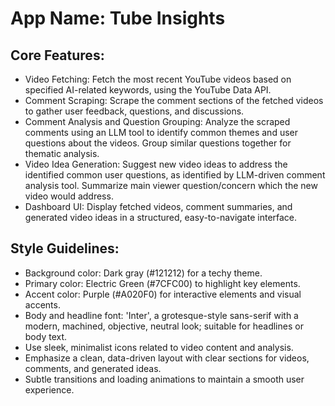 # **App Name**: Tube Insights

## Core Features:

- Video Fetching: Fetch the most recent YouTube videos based on specified AI-related keywords, using the YouTube Data API.
- Comment Scraping: Scrape the comment sections of the fetched videos to gather user feedback, questions, and discussions.
- Comment Analysis and Question Grouping: Analyze the scraped comments using an LLM tool to identify common themes and user questions about the videos. Group similar questions together for thematic analysis.
- Video Idea Generation: Suggest new video ideas to address the identified common user questions, as identified by LLM-driven comment analysis tool. Summarize main viewer question/concern which the new video would address.
- Dashboard UI: Display fetched videos, comment summaries, and generated video ideas in a structured, easy-to-navigate interface.

## Style Guidelines:

- Background color: Dark gray (#121212) for a techy theme.
- Primary color: Electric Green (#7CFC00) to highlight key elements.
- Accent color: Purple (#A020F0) for interactive elements and visual accents.
- Body and headline font: 'Inter', a grotesque-style sans-serif with a modern, machined, objective, neutral look; suitable for headlines or body text.
- Use sleek, minimalist icons related to video content and analysis.
- Emphasize a clean, data-driven layout with clear sections for videos, comments, and generated ideas.
- Subtle transitions and loading animations to maintain a smooth user experience.